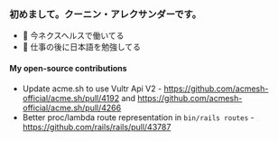 ### 初めまして。クーニン・アレクサンダーです。

- 🔭 今ネクスヘルスで働いてる
- 🌱 仕事の後に日本語を勉強してる

#### My open-source contributions

- Update acme.sh to use Vultr Api V2 - https://github.com/acmesh-official/acme.sh/pull/4192 and https://github.com/acmesh-official/acme.sh/pull/4266
- Better proc/lambda route representation in `bin/rails routes`  - https://github.com/rails/rails/pull/43787


<!--
**skyksandr/skyksandr** is a ✨ _special_ ✨ repository because its `README.md` (this file) appears on your GitHub profile.

Here are some ideas to get you started:

- 🔭 I’m currently working on ...
- 🌱 I’m currently learning ...
- 👯 I’m looking to collaborate on ...
- 🤔 I’m looking for help with ...
- 💬 Ask me about ...
- 📫 How to reach me: ...
- 😄 Pronouns: ...
- ⚡ Fun fact: ...
-->
